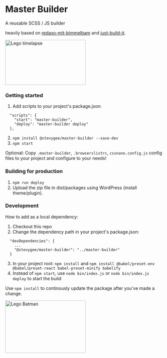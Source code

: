 # Master Builder
A reusable SCSS / JS builder

heavily based on [redaxo-mit-bimmelbam](https://github.com/FriendsOfREDAXO/redaxo-mit-bimmelbam) and [just-build-it](https://github.com/sympletech/just-build-it).

<img src="https://media.giphy.com/media/3ZALZoBtI1KJa/200w_d.gif" alt="Lego timelapse" width="256" height="144">

### Getting started
1. Add scripts to your project's package.json:
```
  "scripts": {
    "start": "master-builder",
    "deploy": "master-builder deploy"
  },
```
2. ```npm install @stevygee/master-builder --save-dev```
3. ```npm start```

Optional: Copy `.master-builder`, `.browserslistrc`, `cssnano.config.js` config files to your project and configure to your needs!

### Building for production
1. ```npm run deploy```
2. Upload the zip file in dist/packages using WordPress (install theme/plugin).

### Development
How to add as a local dependency:
1. Checkout this repo
2. Change the dependency path in your project's package.json:
```
  "devDependencies": {
    ...
    "@stevygee/master-builder": "../master-builder"
  }
```
3. In your project root: ```npm install``` and ```npm install @babel/preset-env @babel/preset-react babel-preset-minify babelify```
4. Instead of `npm start`, use `node bin/index.js` or `node bin/index.js deploy` to start the build

Use ```npm install``` to continously update the package after you've made a change.

<img src="https://media.giphy.com/media/JJhiRdcYfcokU/giphy.gif" alt="Lego Batman" width="256" height="167">
